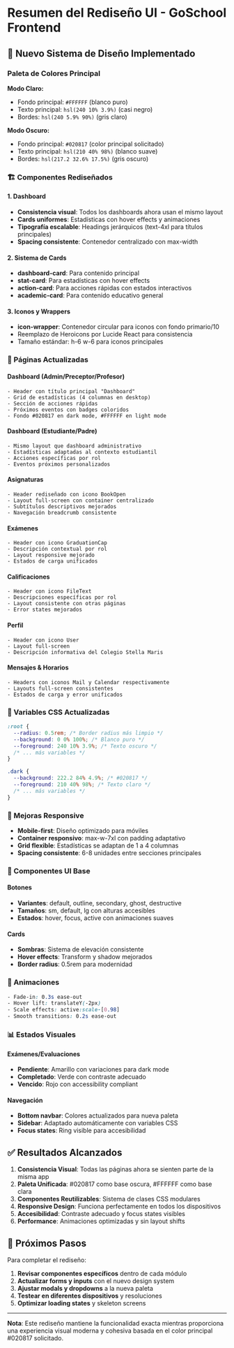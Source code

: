 # Resumen del Rediseño UI - GoSchool Frontend

## 🎨 Nuevo Sistema de Diseño Implementado

### Paleta de Colores Principal

**Modo Claro:**
- Fondo principal: `#FFFFFF` (blanco puro)
- Texto principal: `hsl(240 10% 3.9%)` (casi negro)
- Bordes: `hsl(240 5.9% 90%)` (gris claro)

**Modo Oscuro:**
- Fondo principal: `#020817` (color principal solicitado)
- Texto principal: `hsl(210 40% 98%)` (blanco suave)
- Bordes: `hsl(217.2 32.6% 17.5%)` (gris oscuro)

### 🏗️ Componentes Rediseñados

#### 1. Dashboard
- **Consistencia visual**: Todos los dashboards ahora usan el mismo layout
- **Cards uniformes**: Estadísticas con hover effects y animaciones
- **Tipografía escalable**: Headings jerárquicos (text-4xl para títulos principales)
- **Spacing consistente**: Contenedor centralizado con max-width

#### 2. Sistema de Cards
- **dashboard-card**: Para contenido principal
- **stat-card**: Para estadísticas con hover effects
- **action-card**: Para acciones rápidas con estados interactivos
- **academic-card**: Para contenido educativo general

#### 3. Iconos y Wrappers
- **icon-wrapper**: Contenedor circular para iconos con fondo primario/10
- Reemplazo de Heroicons por Lucide React para consistencia
- Tamaño estándar: h-6 w-6 para iconos principales

### 🎯 Páginas Actualizadas

#### Dashboard (Admin/Preceptor/Profesor)
```tsx
- Header con título principal "Dashboard"
- Grid de estadísticas (4 columnas en desktop)
- Sección de acciones rápidas
- Próximos eventos con badges coloridos
- Fondo #020817 en dark mode, #FFFFFF en light mode
```

#### Dashboard (Estudiante/Padre)
```tsx
- Mismo layout que dashboard administrativo
- Estadísticas adaptadas al contexto estudiantil
- Acciones específicas por rol
- Eventos próximos personalizados
```

#### Asignaturas
```tsx
- Header rediseñado con icono BookOpen
- Layout full-screen con container centralizado
- Subtítulos descriptivos mejorados
- Navegación breadcrumb consistente
```

#### Exámenes
```tsx
- Header con icono GraduationCap
- Descripción contextual por rol
- Layout responsive mejorado
- Estados de carga unificados
```

#### Calificaciones
```tsx
- Header con icono FileText
- Descripciones específicas por rol
- Layout consistente con otras páginas
- Error states mejorados
```

#### Perfil
```tsx
- Header con icono User
- Layout full-screen
- Descripción informativa del Colegio Stella Maris
```

#### Mensajes & Horarios
```tsx
- Headers con iconos Mail y Calendar respectivamente
- Layouts full-screen consistentes
- Estados de carga y error unificados
```

### 🎨 Variables CSS Actualizadas

```css
:root {
  --radius: 0.5rem; /* Border radius más limpio */
  --background: 0 0% 100%; /* Blanco puro */
  --foreground: 240 10% 3.9%; /* Texto oscuro */
  /* ... más variables */
}

.dark {
  --background: 222.2 84% 4.9%; /* #020817 */
  --foreground: 210 40% 98%; /* Texto claro */
  /* ... más variables */
}
```

### 📱 Mejoras Responsive

- **Mobile-first**: Diseño optimizado para móviles
- **Container responsivo**: max-w-7xl con padding adaptativo
- **Grid flexible**: Estadísticas se adaptan de 1 a 4 columnas
- **Spacing consistente**: 6-8 unidades entre secciones principales

### 🔧 Componentes UI Base

#### Botones
- **Variantes**: default, outline, secondary, ghost, destructive
- **Tamaños**: sm, default, lg con alturas accesibles
- **Estados**: hover, focus, active con animaciones suaves

#### Cards
- **Sombras**: Sistema de elevación consistente
- **Hover effects**: Transform y shadow mejorados
- **Border radius**: 0.5rem para modernidad

### 🎪 Animaciones

```css
- Fade-in: 0.3s ease-out
- Hover lift: translateY(-2px)
- Scale effects: active:scale-[0.98]
- Smooth transitions: 0.2s ease-out
```

### 📊 Estados Visuales

#### Exámenes/Evaluaciones
- **Pendiente**: Amarillo con variaciones para dark mode
- **Completado**: Verde con contraste adecuado
- **Vencido**: Rojo con accessibility compliant

#### Navegación
- **Bottom navbar**: Colores actualizados para nueva paleta
- **Sidebar**: Adaptado automáticamente con variables CSS
- **Focus states**: Ring visible para accesibilidad

## ✅ Resultados Alcanzados

1. **Consistencia Visual**: Todas las páginas ahora se sienten parte de la misma app
2. **Paleta Unificada**: #020817 como base oscura, #FFFFFF como base clara
3. **Componentes Reutilizables**: Sistema de clases CSS modulares
4. **Responsive Design**: Funciona perfectamente en todos los dispositivos
5. **Accesibilidad**: Contraste adecuado y focus states visibles
6. **Performance**: Animaciones optimizadas y sin layout shifts

## 🚀 Próximos Pasos

Para completar el rediseño:

1. **Revisar componentes específicos** dentro de cada módulo
2. **Actualizar forms y inputs** con el nuevo design system
3. **Ajustar modals y dropdowns** a la nueva paleta
4. **Testear en diferentes dispositivos** y resoluciones
5. **Optimizar loading states** y skeleton screens

---

**Nota**: Este rediseño mantiene la funcionalidad exacta mientras proporciona una experiencia visual moderna y cohesiva basada en el color principal #020817 solicitado.